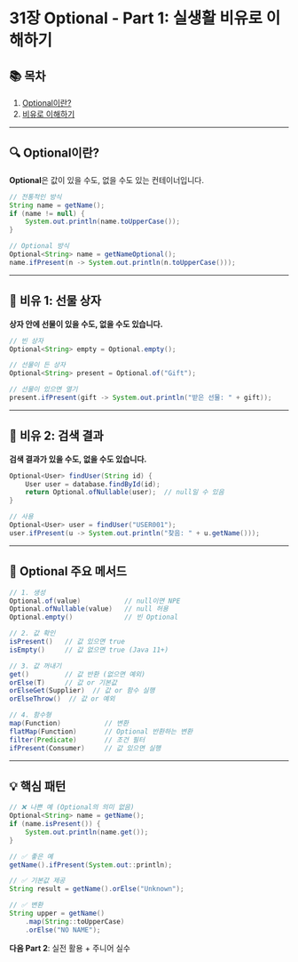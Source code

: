 # 31장 Optional - Part 1: 실생활 비유로 이해하기

## 📚 목차
1. [Optional이란?](#optional이란)
2. [비유로 이해하기](#비유로-이해하기)

---

## 🔍 Optional이란?

**Optional**은 값이 있을 수도, 없을 수도 있는 컨테이너입니다.

```java
// 전통적인 방식
String name = getName();
if (name != null) {
    System.out.println(name.toUpperCase());
}

// Optional 방식
Optional<String> name = getNameOptional();
name.ifPresent(n -> System.out.println(n.toUpperCase()));
```

---

## 📖 비유 1: 선물 상자

**상자 안에 선물이 있을 수도, 없을 수도 있습니다.**

```java
// 빈 상자
Optional<String> empty = Optional.empty();

// 선물이 든 상자
Optional<String> present = Optional.of("Gift");

// 선물이 있으면 열기
present.ifPresent(gift -> System.out.println("받은 선물: " + gift));
```

---

## 📖 비유 2: 검색 결과

**검색 결과가 있을 수도, 없을 수도 있습니다.**

```java
Optional<User> findUser(String id) {
    User user = database.findById(id);
    return Optional.ofNullable(user);  // null일 수 있음
}

// 사용
Optional<User> user = findUser("USER001");
user.ifPresent(u -> System.out.println("찾음: " + u.getName()));
```

---

## 🎯 Optional 주요 메서드

```java
// 1. 생성
Optional.of(value)           // null이면 NPE
Optional.ofNullable(value)   // null 허용
Optional.empty()             // 빈 Optional

// 2. 값 확인
isPresent()   // 값 있으면 true
isEmpty()     // 값 없으면 true (Java 11+)

// 3. 값 꺼내기
get()         // 값 반환 (없으면 예외)
orElse(T)     // 값 or 기본값
orElseGet(Supplier)  // 값 or 함수 실행
orElseThrow()  // 값 or 예외

// 4. 함수형
map(Function)           // 변환
flatMap(Function)       // Optional 반환하는 변환
filter(Predicate)       // 조건 필터
ifPresent(Consumer)     // 값 있으면 실행
```

---

## 💡 핵심 패턴

```java
// ❌ 나쁜 예 (Optional의 의미 없음)
Optional<String> name = getName();
if (name.isPresent()) {
    System.out.println(name.get());
}

// ✅ 좋은 예
getName().ifPresent(System.out::println);

// ✅ 기본값 제공
String result = getName().orElse("Unknown");

// ✅ 변환
String upper = getName()
    .map(String::toUpperCase)
    .orElse("NO NAME");
```

**다음 Part 2**: 실전 활용 + 주니어 실수
